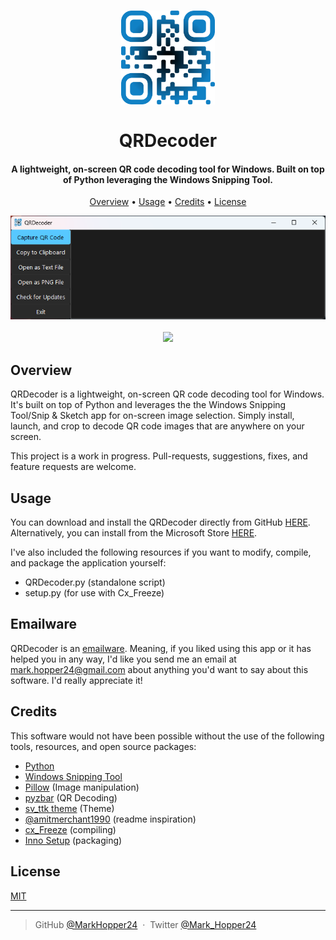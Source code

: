 <h1 align="center">
  <a href="https://apps.microsoft.com/store/detail/qrdecoder/XPDLKS1X6WLBKJ?hl=en-us&gl=US"><img src="https://raw.githubusercontent.com/MarkHopper24/QRDecoder/main/Logo.png" alt="QRDecoder" width="150"></a><br>
  <br>
  QRDecoder

</h1>


<h4 align="center">A lightweight, on-screen QR code decoding tool for Windows. Built on top of Python leveraging the Windows Snipping Tool.</h4>

<p align="center">
  <a href="#overview">Overview</a> •
  <a href="#usage">Usage</a> •
  <a href="#credits">Credits</a> •
  <a href="#license">License</a>
</p>

<p align="center">
<img src = https://raw.githubusercontent.com/MarkHopper24/QRDecoder/main/Screenshot.png>
<br>
<br>
<img src = https://github.com/MarkHopper24/QRDecoder/blob/main/qrdecoder1.2.gif>
</p>


## Overview

QRDecoder is a lightweight, on-screen QR code decoding tool for Windows. It's built on top of Python and leverages the the Windows Snipping Tool/Snip & Sketch app for on-screen image selection. Simply install, launch, and crop to decode QR code images that are anywhere on your screen. 

This project is a work in progress. Pull-requests, suggestions, fixes, and feature requests are welcome.


## Usage

You can download and install the QRDecoder directly from GitHub [HERE](https://github.com/MarkHopper24/QRDecoder/blob/main/QRDecoderSetup.exe). Alternatively, you can install from the Microsoft Store [HERE](https://apps.microsoft.com/store/detail/qrdecoder/XPDLKS1X6WLBKJ?hl=en-us&gl=US).

I've also included the following resources if you want to modify, compile, and package the application yourself:

* QRDecoder.py (standalone script)
* setup.py (for use with Cx_Freeze)

## Emailware

QRDecoder is an [emailware](https://en.wiktionary.org/wiki/emailware). Meaning, if you liked using this app or it has helped you in any way, I'd like you send me an email at <mark.hopper24@gmail.com> about anything you'd want to say about this software. I'd really appreciate it!

## Credits

This software would not have been possible without the use of the following tools, resources, and open source packages:

- [Python](https://www.python.org/)
- [Windows Snipping Tool](https://www.microsoft.com/store/productId/9MZ95KL8MR0L)
- [Pillow](https://github.com/python-pillow/Pillow/) (Image manipulation)
- [pyzbar](https://github.com/NaturalHistoryMuseum/pyzbar) (QR Decoding)
- [sv_ttk theme](https://github.com/rdbende/Sun-Valley-ttk-theme) (Theme)
- [@amitmerchant1990](https://github.com/amitmerchant1990/electron-markdownify#readme) (readme inspiration)
- [cx_Freeze](https://github.com/marcelotduarte/cx_Freeze) (compiling)
- [Inno Setup](https://jrsoftware.org/isinfo.php) (packaging)

## License

[MIT](https://github.com/MarkHopper24/QRDecoder/blob/main/LICENSE)

---

> GitHub [@MarkHopper24](https://github.com/MarkHopper24) &nbsp;&middot;&nbsp;
> Twitter [@Mark_Hopper24](https://twitter.com/Mark_Hopper24)

